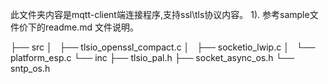  此文件夹内容是mqtt-client端连接程序,支持ssl\tls协议内容。
	1). 参考sample文件价下的readme.md 文件说明。

├── src
│   ├── tlsio_openssl_compact.c
│   ├── socketio_lwip.c
│   └── platform_esp.c
└── inc
    ├── tlsio_pal.h
    ├── socket_async_os.h
    └── sntp_os.h
